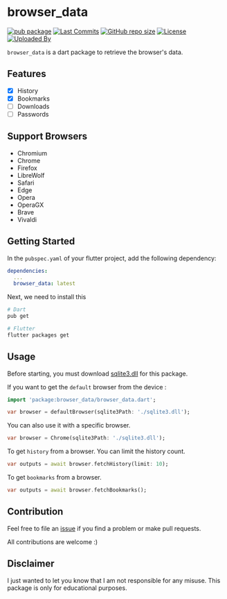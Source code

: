 # browser_data

[![pub package](https://img.shields.io/pub/v/browser_data.svg?logo=dart&logoColor=00b9fc)](https://pub.dev/packages/browser_data)
[![Last Commits](https://img.shields.io/github/last-commit/thitlwincoder/browser_data?logo=git&logoColor=white)](https://github.com/thitlwincoder/browser_data/commits/main)
[![GitHub repo size](https://img.shields.io/github/repo-size/thitlwincoder/browser_data)](https://github.com/thitlwincoder/browser_data)
[![License](https://img.shields.io/github/license/thitlwincoder/browser_data?logo=open-source-initiative&logoColor=green)](https://github.com/thitlwincoder/browser_data/blob/main/LICENSE)
<br>
[![Uploaded By](https://img.shields.io/badge/uploaded%20by-thitlwincoder-blue)](https://github.com/thitlwincoder)

`browser_data` is a dart package to retrieve the browser's data.

## Features
- [x] History
- [x] Bookmarks
- [ ] Downloads
- [ ] Passwords

## Support Browsers
- Chromium
- Chrome
- Firefox
- LibreWolf
- Safari
- Edge
- Opera
- OperaGX
- Brave
- Vivaldi

## Getting Started

In the `pubspec.yaml` of your flutter project, add the following dependency:

```yaml
dependencies:
  ...
  browser_data: latest
```

Next, we need to install this

```sh
# Dart
pub get

# Flutter
flutter packages get
```
## Usage

Before starting, you must download [sqlite3.dll](https://github.com/thitlwincoder/browser_data/blob/main/example/sqlite3.dll) for this package.

If you want to get the `default` browser from the device :

```dart
import 'package:browser_data/browser_data.dart';

var browser = defaultBrowser(sqlite3Path: './sqlite3.dll');
```
You can also use it with a specific browser.
```dart
var browser = Chrome(sqlite3Path: './sqlite3.dll');
```

To get `history` from a browser.
You can limit the history count.

```dart
var outputs = await browser.fetchHistory(limit: 10);
```

To get `bookmarks` from a browser.

```dart
var outputs = await browser.fetchBookmarks();
```
## Contribution
Feel free to file an [issue](https://github.com/thitlwincoder/browser_data/issues/new) if you find a problem or make pull requests.

All contributions are welcome :)

## Disclaimer
I just wanted to let you know that I am not responsible for any misuse. This package is only for educational purposes.
